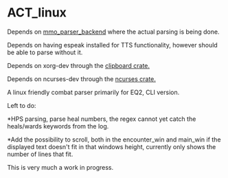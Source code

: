 # ACT_linux

Depends on <a href="https://github.com/Morindhal/mmo_parser_backend">mmo_parser_backend</a> where the actual parsing is being done.

Depends on having espeak installed for TTS functionality, however should be able to parse without it.

Depends on xorg-dev through the <a href="https://github.com/aweinstock314/rust-clipboard">clipboard crate.</a>

Depends on ncurses-dev through the <a href="https://github.com/jeaye/ncurses-rs">ncurses crate.</a>

A linux friendly combat parser primarily for EQ2, CLI version.



Left to do:


*HPS parsing, parse heal numbers, the regex cannot yet catch the heals/wards keywords from the log.

*Add the possibility to scroll, both in the encounter_win and main_win if the displayed text doesn't fit in that windows height, currently only shows the number of lines that fit.



This is very much a work in progress.

